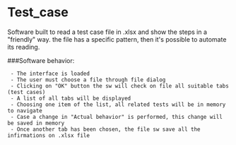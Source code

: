 # Test_case
Software built to read a test case file in .xlsx and show the steps in a "friendly" way.
the file has a specific pattern, then it's possible to automate its reading.

###Software behavior:
```
 - The interface is loaded 
 - The user must choose a file through file dialog
 - Clicking on "OK" button the sw will check on file all suitable tabs (test cases)
 - A list of all tabs will be displayed
 - Choosing one item of the list, all related tests will be in memory to navigate
 - Case a change in "Actual behavior" is performed, this change will be saved in memory
 - Once another tab has been chosen, the file sw save all the infirmations on .xlsx file
 ```
